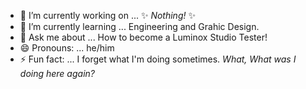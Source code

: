 - 🔭 I’m currently working on ... ✨ _Nothing!_ ✨
- 🌱 I’m currently learning ... Engineering and Grahic Design.
-  💬 Ask me about ... How to become a Luminox Studio Tester!
- 😄 Pronouns: ... he/him
- ⚡ Fun fact: ... I forget what I'm doing sometimes. _What, What was I doing here again?_


<!--
**SionoMors/SionoMors** is a ✨ _special_ ✨ repository because its `README.md` (this file) appears on your GitHub profile.

Here are some ideas to get you started:

- 🔭 I’m currently working on ... ✨_Nothing!_✨
- 🌱 I’m currently learning ... Engineering and Grahic Design.
- 👯 I’m looking to collaborate on ... 
- 🤔 I’m looking for help with ...
- 💬 Ask me about ...
- 📫 How to reach me: ...
- 😄 Pronouns: ... he/him
- ⚡ Fun fact: ... I forget what I'm doing sometimes. _What, What was I doing here again?_
-->
